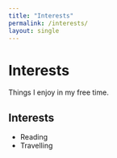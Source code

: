 ```yaml
---
title: "Interests"
permalink: /interests/
layout: single
---
```


<div class="hero">
  <h1>Interests</h1>
  <p>Things I enjoy in my free time.</p>
</div>

## Interests

- Reading
- Travelling
